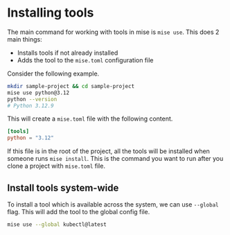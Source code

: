 # Installing tools

The main command for working with tools in mise is `mise use`. This does 2 main things:

- Installs tools if not already installed
- Adds the tool to the `mise.toml` configuration file

Consider the following example.

```sh
mkdir sample-project && cd sample-project
mise use python@3.12
python --version
# Python 3.12.9
```

This will create a `mise.toml` file with the following content.

```toml [mise.toml]
[tools]
python = "3.12"
```

If this file is in the root of the project, all the tools will be installed when someone runs `mise install`. This is the command you want to run after you clone a project with `mise.toml` file.

## Install tools system-wide

To install a tool which is available across the system, we can use `--global` flag. This will add the tool to the global config file.

```sh
mise use --global kubectl@latest
```
